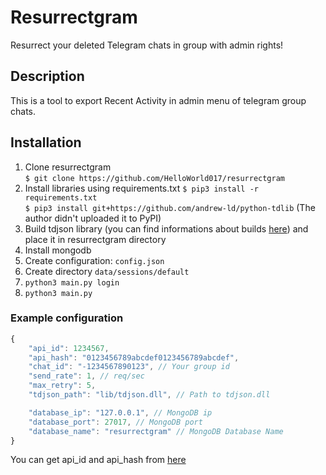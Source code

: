 # Resurrectgram
Resurrect your deleted Telegram chats in group with admin rights!

## Description
This is a tool to export Recent Activity in admin menu of telegram group chats.

## Installation
1. Clone resurrectgram  
`$ git clone https://github.com/HelloWorld017/resurrectgram`  
2. Install libraries using requirements.txt
`$ pip3 install -r requirements.txt`  
`$ pip3 install git+https://github.com/andrew-ld/python-tdlib` (The author didn't uploaded it to PyPI)  
3. Build tdjson library (you can find informations about builds [here](https://tdlib.github.io/td/build.html))
and place it in resurrectgram directory  
4. Install mongodb  
5. Create configuration: `config.json`  
6. Create directory `data/sessions/default`  
7. `python3 main.py login`  
8. `python3 main.py`

### Example configuration
```js
{
	"api_id": 1234567,
	"api_hash": "0123456789abcdef0123456789abcdef",
	"chat_id": "-1234567890123", // Your group id
	"send_rate": 1, // req/sec
	"max_retry": 5,
	"tdjson_path": "lib/tdjson.dll", // Path to tdjson.dll

	"database_ip": "127.0.0.1", // MongoDB ip
	"database_port": 27017, // MongoDB port
	"database_name": "resurrectgram" // MongoDB Database Name
}
```

You can get api_id and api_hash from [here](https://my.telegram.org/apps)
